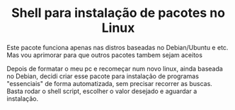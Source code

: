 <h1 align="center">Shell para instalação de pacotes no Linux</h1>

Este pacote funciona apenas nas distros baseadas no Debian/Ubuntu e etc. Mas vou aprimorar para que outros pacotes tambem sejam aceitos 

Depois de formatar o meu pc e recomeçar num novo linux, ainda baseada no Debian, decidi criar esse pacote para instalação de programas "essenciais" de forma automatizada, sem precisar recorrer as buscas. Basta rodar o shell script, escolher o valor desejado e aguardar a instalação. 


